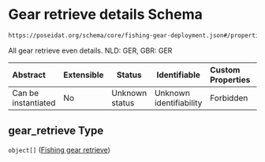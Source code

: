 # Gear retrieve details Schema

```txt
https://poseidat.org/schema/core/fishing-gear-deployment.json#/properties/gear_retrieve
```

All gear retrieve even details. NLD: GER, GBR: GER


| Abstract            | Extensible | Status         | Identifiable            | Custom Properties | Additional Properties | Access Restrictions | Defined In                                                                                         |
| :------------------ | ---------- | -------------- | ----------------------- | :---------------- | --------------------- | ------------------- | -------------------------------------------------------------------------------------------------- |
| Can be instantiated | No         | Unknown status | Unknown identifiability | Forbidden         | Allowed               | none                | [fishing-gear-deployment.json\*](schemas/core/fishing-gear-deployment.json "open original schema") |

## gear_retrieve Type

`object[]` ([Fishing gear retrieve](fishing-gear-deployment-properties-gear-retrieve-details-fishing-gear-retrieve.md))

